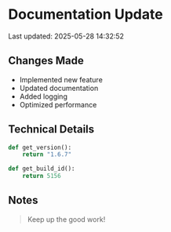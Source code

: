 # Documentation Update

Last updated: 2025-05-28 14:32:52

## Changes Made
- Implemented new feature
- Updated documentation
- Added logging
- Optimized performance

## Technical Details
```python
def get_version():
    return "1.6.7"

def get_build_id():
    return 5156
```

## Notes
> Keep up the good work!
